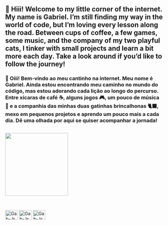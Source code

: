 ## 👋 Hiii! Welcome to my little corner of the internet. My name is Gabriel. I’m still finding my way in the world of code, but I’m loving every lesson along the road. Between cups of coffee, a few games, some music, and the company of my two playful cats, I tinker with small projects and learn a bit more each day. Take a look around if you’d like to follow the journey!

### 👋 Oiii! Bem‑vindo ao meu cantinho na internet. Meu nome é Gabriel. Ainda estou encontrando meu caminho no mundo do código, mas estou adorando cada lição ao longo do percurso. Entre xícaras de café ☕, alguns jogos 🎮, um pouco de música 🎸 e a companhia das minhas duas gatinhas brincalhonas 🐈‍⬛, mexo em pequenos projetos e aprendo um pouco mais a cada dia. Dê uma olhada por aqui se quiser acompanhar a jornada!

##

<div style="display: inline_block">
  <a href="https://github.com/anuraghazra/convoychat">
    <img height=200 display=flex src="https://github-readme-stats.vercel.app/api/top-langs?username=Gab-Silva&layout=compact&theme=tokyonight&langs_count=8&card_width=100"/>
  </a>
</div>

##

<div style="display: inline_block"><br>
<img align="center" alt="Gab-Js" height="30" width="40" src="https://icongr.am/devicon/css3-original.svg?size=128&color=currentColor">
<img align="center" alt="Gab-Js" height="30" width="40" src="https://icongr.am/devicon/html5-original.svg?size=128&color=currentColor">
<img align="center" alt="Gab-Js" height="30" width="40" src="https://icongr.am/devicon/javascript-original.svg?size=128&color=currentColor">
</div>
